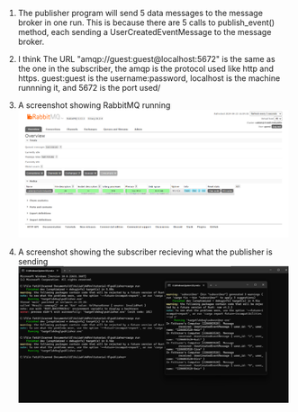 1. The publisher program will send 5 data messages to the message broker in one run. This is because there are 5 calls to publish_event() method, each sending a UserCreatedEventMessage to the message broker.

2. I think  The URL "amqp://guest:guest@localhost:5672" is the same as the one in the subscriber, the amqp is the protocol used like http and https. guest:guest is the username:password, localhost is the machine runnning it, and 5672 is the port used/ 

3. A screenshot showing RabbitMQ running 
![Screenshot of RabbitMQ](img/rabbitMQ.png "RabbitMQ.png")

4. A screenshot showing the subscriber recieving what the publisher is sending
![Screenshot sending and processing event](img/cargoRunPubXSubs.png "cargorRunPubXSubs")